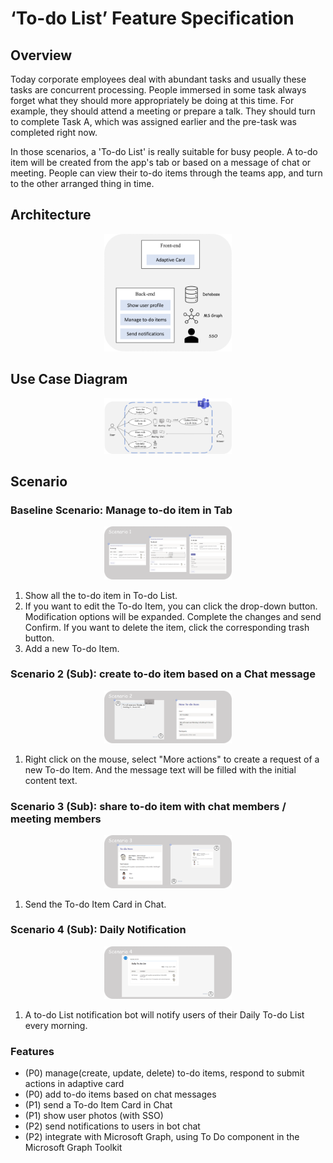 # ‘To-do List’ Feature Specification

## Overview 

Today corporate employees deal with abundant tasks and usually these tasks are concurrent processing. People immersed in some task always forget what they should more appropriately be doing at this time. For example, they should attend a meeting or prepare a talk. They should turn to complete Task A, which was assigned earlier and the pre-task was completed right now.

In those scenarios, a 'To-do List' is really suitable for busy people. A to-do item will be created from the app's tab or based on a message of chat or meeting. People can view their to-do items through the teams app, and turn to the other arranged thing in time.

## Architecture

<center><img src=".\images\architecture.png" alt="Art" style="zoom:20%;" /></center>

## Use Case Diagram

<center><img src=".\images\UseCaseDiagram.png" alt="UseCaseDiagram" style="zoom:20%;" /></center>

## Scenario

### Baseline Scenario: Manage to-do item in Tab

<center><img src=".\images\scenario1.PNG" alt="scenario1" style="zoom: 20%;" /></center>

1. Show all the to-do item in To-do List.
2. If you want to edit the To-do Item, you can click the drop-down button. Modification options will be expanded. Complete the changes and send Confirm. If you want to delete the item, click the corresponding trash button.
3. Add a new To-do Item.

### Scenario 2 (Sub): create to-do item based on a Chat message

<center><img src=".\images\scenario2.PNG" alt="scenario2" style="zoom: 20%;" /></center>

1. Right click on the mouse, select "More actions" to create a request of a new To-do Item. And the message text will be filled with the initial content text.

### Scenario 3 (Sub): share to-do item with chat members / meeting members

<center><img src=".\images\scenario3.PNG" alt="scenario3" style="zoom: 20%;" /></center>

1. Send the To-do Item Card in Chat.

### Scenario 4 (Sub): Daily Notification

<center><img src=".\images\scenario4.PNG" alt="scenario4" style="zoom: 20%;" /></center>

1. A to-do List notification bot will notify users of their Daily To-do List every morning.

### Features

* (P0) manage(create, update, delete) to-do items, respond to submit actions in adaptive card
* (P0) add to-do items based on chat messages
* (P1) send a To-do Item Card in Chat
* (P1) show user photos (with SSO)
* (P2) send notifications to users in bot chat
* (P2) integrate with Microsoft Graph, using To Do component in the Microsoft Graph Toolkit